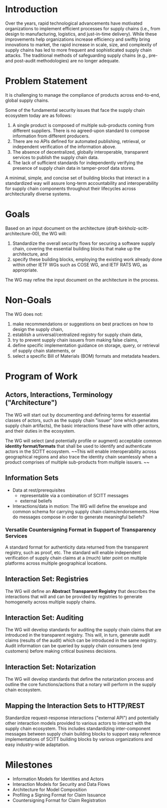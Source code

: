 Introduction
============
Over the years, rapid technological advancements have motivated organizations to implement efficient processes for supply chains (i.e., from design to manufacturing, logistics, and just-in-time delivery).
While these improvements help organizations increase efficiency and swiftly bring innovations to market, the rapid increase in scale, size, and complexity of supply chains has led to more frequent and sophisticated supply chain attacks.
The traditional methods of safeguarding supply chains (e.g., pre- and post-audit methodologies) are no longer adequate.

Problem Statement
=================
It is challenging to manage the compliance of products across end-to-end, global supply chains. 

Some of the fundamental security issues that face the supply chain ecosystem today are as follows:

1. A single product is composed of multiple sub-products coming from different suppliers. There is no agreed-upon standard to compose information from different producers.
2. There are no APIs defined for automated publishing, retrieval, or independent verification of the information above.
3. The absence of decentralized, globally interoperable, transparent services to publish the supply chain data.
4. The lack of sufficient standards for independently verifying the presence of supply chain data in tamper-proof data stores.

A minimal, simple, and concise set of building blocks that interact in a standardized way will assure long-term accountability and interoperability for supply chain components throughout their lifecycles across architecturally diverse systems.

Goals
=====
Based on an input document on the architecture (draft-birkholz-scitt-architecture-00), the WG will:

1. Standardize the overall security flows for securing a software supply chain, covering the essential building blocks that make up the architecture, and
2. specify these building blocks, employing the existing work already done within other IETF WGs such as COSE WG, and IETF RATS WG, as appropriate.

The WG may refine the input document on the architecture in the process.

Non-Goals
=========
The WG does not:

1. make recommendations or suggestions on best practices on how to design the supply chain,
2. establish a universal/centralized registry for supply chain data,
3. try to prevent supply chain issuers from making false claims,
4. define specific implementation guidance on storage, query, or retrieval of supply chain statements, or
5. select a specific Bill of Materials (BOM) formats and metadata headers.

Program of Work
===============

## Actors, Interactions, Terminology ("Architecture")

The WG will start out by documenting and defining terms for essential classes of actors, such as the supply chain "issuer" (one which generates supply chain artifacts), the basic interactions these have with other actors, and their duties in the ecosystem.

The WG will select (and potentially profile or augment) acceptable common **identity format/formats** that shall be used to identify and authenticate actors in the SCITT ecosystem. ~~This will enable interoperability across geographical regions and also trace the identity chain seamlessly when a product comprises of multiple sub-products from multiple issuers. ~~

## Information Sets

* Data at rest/prerequisites
    * representable via a combination of SCITT messages
    * external beliefs
* Interactions/data in motion: The WG will define the envelope and common schema for carrying supply chain claims/endorsements.  How do messages compose in order to generate meaningful beliefs?

### Versatile Countersigning Format in Support of Transparency Services

A standard format for authenticity data returned from the transparent registry, such as proof, etc. The standard will enable independent verification of supply chain claims at a (much) later point on multiple platforms across multiple geographical locations.

## Interaction Set: Registries

The WG will define an **Abstract Transparent Registry** that describes the interactions that will and can be provided by registries to generate homogeneity across multiple supply chains.

## Interaction Set: Auditing

The WG will develop standards for auditing the supply chain claims that are introduced in the transparent registry. This will, in turn, generate audit claims (results of the audit) which can be introduced in the same registry. Audit information can be queried by supply chain consumers (end customers) before making critical business decisions.

## Interaction Set: Notarization

The WG will develop standards that define the notarization process and outline the core functions/actions that a notary will perform in the supply chain ecosystem.

## Mapping the Interaction Sets to HTTP/REST

Standardize request-response interactions ("external API") and potentially other interaction models provided to various actors to interact with the supply chain ecosystem. This includes standardizing inter-component messages between supply chain building blocks to support easy reference implementations of SCITT building blocks by various organizations and easy industry-wide adaptation.

Milestones
==========
* Information Models for Identities and Actors
* Interaction Models for Security and Data Flows
* Architecture for Model Composition
* Profiling a Signing Format for Claim Issuance
* Countersigning Format for Claim Registration
